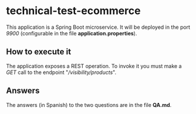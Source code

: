 # technical-test-ecommerce
 
This application is a Spring Boot microservice.
It will be deployed in the port *9900* (configurable in the file **application.properties**).

## How to execute it
The application exposes a REST operation.
To invoke it you must make a *GET* call to the endpoint "*/visibility/products*".

## Answers
The answers (in Spanish) to the two questions are in the file **QA.md**.